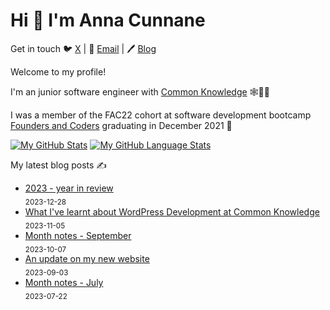 # Hi 👋 I'm Anna Cunnane

Get in touch 🐦 [X](https://twitter.com/AnnaThereseCu) |
📧 <a href="mailto:anna_cunnane@proton.me"> Email</a> |
🖊️ [Blog](https://www.annacunnane.co.uk/)

Welcome to my profile!

I'm an junior software engineer with [Common Knowledge](https://commonknowledge.coop/) 🕸️👩‍💻

I was a member of the FAC22 cohort at software development bootcamp [Founders and Coders](https://www.foundersandcoders.com/) graduating in December 2021 
💫

[![My GitHub Stats](https://github-readme-stats.vercel.app/api/?username=moggach&count_private=true&theme=tokyonight&showicons=true)]()
[![My GitHub Language Stats](https://github-readme-stats.vercel.app/api/top-langs/?username=moggach&langs_count=5&theme=tokyonight)]()

My latest blog posts ✍️

- [2023 - year in review](https://annacunnane.co.uk/2023-year-in-review/) <br/> <sub>2023-12-28</sub>
- [What I've learnt about WordPress Development at Common Knowledge](https://annacunnane.co.uk/what-ive-learnt-about-wordpress-development/) <br/> <sub>2023-11-05</sub>
- [Month notes - September](https://annacunnane.co.uk/month-notes-september/) <br/> <sub>2023-10-07</sub>
- [An update on my new website](https://www.annacunnane.co.uk/blog/An%20update%20on%20my%20new%20website) <br/> <sub>2023-09-03</sub>
- [Month notes - July](https://www.annacunnane.co.uk/blog/Month%20notes%20-%20July) <br/> <sub>2023-07-22</sub>






